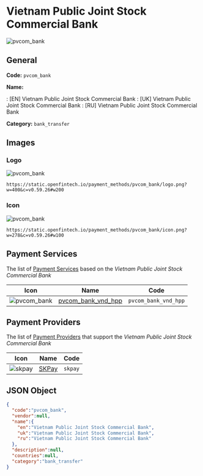 
# Vietnam Public Joint Stock Commercial Bank 
![pvcom_bank](https://static.openfintech.io/payment_methods/pvcom_bank/logo.png?w=400&c=v0.59.26#w200)  

## General 
**Code:** `pvcom_bank` 
 
**Name:** 
 
:	[EN] Vietnam Public Joint Stock Commercial Bank 
:	[UK] Vietnam Public Joint Stock Commercial Bank 
:	[RU] Vietnam Public Joint Stock Commercial Bank 
 
**Category:** `bank_transfer` 
 

## Images 

### Logo 
![pvcom_bank](https://static.openfintech.io/payment_methods/pvcom_bank/logo.png?w=400&c=v0.59.26#w200)  

```
https://static.openfintech.io/payment_methods/pvcom_bank/logo.png?w=400&c=v0.59.26#w200
```  

### Icon 
![pvcom_bank](https://static.openfintech.io/payment_methods/pvcom_bank/icon.png?w=278&c=v0.59.26#w100)  

```
https://static.openfintech.io/payment_methods/pvcom_bank/icon.png?w=278&c=v0.59.26#w100
```  

## Payment Services 
 
The list of [Payment Services](/payment-services/) based on the _Vietnam Public Joint Stock Commercial Bank_ 

|Icon|Name|Code| 
|:---:|:---:|:---:| 
|![pvcom_bank](https://static.openfintech.io/payment_methods/pvcom_bank/icon.png?w=278&c=v0.59.26#w100) |[pvcom_bank_vnd_hpp](/payment-services/pvcom_bank_vnd_hpp/)|`pvcom_bank_vnd_hpp`| 
 

## Payment Providers 
 
The list of [Payment Providers](/payment-providers/) that support the _Vietnam Public Joint Stock Commercial Bank_ 

|Icon|Name|Code| 
|:---:|:---:|:---:| 
|![skpay](https://static.openfintech.io/payment_providers/skpay/icon.png?w=278&c=v0.59.26#w100) |[SKPay](/payment-providers/skpay/)|`skpay`| 
 

## JSON Object 

```json
{
  "code":"pvcom_bank",
  "vendor":null,
  "name":{
    "en":"Vietnam Public Joint Stock Commercial Bank",
    "uk":"Vietnam Public Joint Stock Commercial Bank",
    "ru":"Vietnam Public Joint Stock Commercial Bank"
  },
  "description":null,
  "countries":null,
  "category":"bank_transfer"
}
```  
